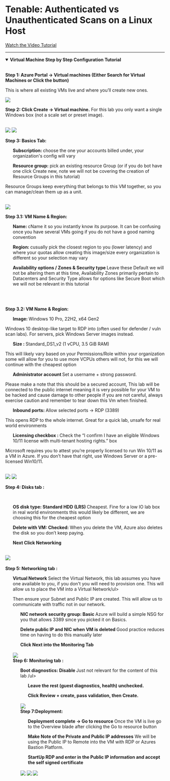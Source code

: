 <h1> Tenable: Authenticated vs Unauthenticated Scans on a Linux Host </h1>
</hr>


[Watch the Video Tutorial](https://youtu.be/2TwhvOKBmGY?si=XIfpKhDhXkGYqmuJ)


<hr>



<details open>
<summary><strong> Virtual Machine Step by Step Configuration Tutorial </strong></summary>

  <br>
  
<strong > Step 1:   Azure Portal → Virtual machines (Either Search for Virtual Machines or Click the button) </Strong>

This is where all existing VMs live and where you’ll create new ones.

<img src="https://i.imgur.com/BwckhEn.png">

  <br>
  
<strong> Step 2:   Click Create → Virtual machine.</Strong>
For this lab you only want a single Windows box (not a scale set or preset image).

  <br>
  
<img src="https://i.imgur.com/I5W5r2u.png">


<img src="https://i.imgur.com/KkvEQj3.png">

  <br>

<strong > Step 3: Basics Tab:</strong> 

<ul> <strong> Subscription: </strong> choose the one your accounts billed under, your organization's config will vary </ul>

<ul> <strong> Resource group:</strong> pick an existing resource Group (or if you do bot have one click Create new, note we will not be covering the creation of Resource Groups in this tutorial) </ul>

Resource Groups keep everything that belongs to this VM together, so you can manage/clean them up as a unit.

  <br>

<img src="https://i.imgur.com/Xl8SZtP.png">

  <br>

<strong > Step 3.1: VM Name & Region:</strong> 


<ul> <strong> Name: </strong> cName it so you instantly know its purpose. It can be confusing once you have several VMs going if you do not have a good naming convention </ul>

<ul> <strong> Region: </strong> cusually pick the closest region to you (lower latency) and where your quotas allow creating this image/size every organization is different so your selection may vary </ul>

<ul> <strong> Availability options / Zones & Security type  </strong> Leave these Default we will not be altering them at this time, Availability Zones primarily pertain to Datacenters and Security Type allows for options like Secure Boot which we will not be relevant in this tutorial  </ul>

  <br>



  <br>


<strong > Step 3.2: VM Name & Region:</strong> 


<ul> <strong> Image: </strong> Windows 10 Pro, 22H2, x64 Gen2 </ul>

Windows 10 desktop-like target to RDP into (often used for defender / vuln scan labs). For servers, pick Windows Server images instead.

<ul> <strong> Size : </strong> Standard_DS1_v2 (1 vCPU, 3.5 GiB RAM) </ul>

This will likely vary based on your Permissions/Role within your organization some will allow for you to use more VCPUs others will not, for this we will continue with the cheapest option

<ul> <strong> Administrator account  </strong> Set a username + strong password.  </ul

 Please make a note that this should be a secured account, This lab will be connected to the public internet meaning it is very possible for your VM to be hacked and cause damage to other people if you are not careful, always exercise caution and remember to tear down this Vm when finished.

<ul> <strong> Inbound ports: </strong> Allow selected ports → RDP (3389) </ul>

This opens RDP to the whole internet. Great for a quick lab, unsafe for real world environments

<ul> <strong> Licensing checkbox : </strong> Check the “I confirm I have an eligible Windows 10/11 license with multi-tenant hosting rights.” box </ul>

Microsoft requires you to attest you’re properly licensed to run Win 10/11 as a VM in Azure. If you don’t have that right, use Windows Server or a pre-licensed Win10/11.

  <br>

<img src="https://i.imgur.com/KeEUhao.png">

<img src="https://i.imgur.com/TqHDSCb.png">

  <br>

<strong > Step 4: Disks tab :</strong> 

  <br>

<ul> <strong> OS disk type: Standard HDD (LRS) </strong> Cheapest. Fine for a low IO lab box in real world environments this would likely be different, we are choosing this for the cheapest option</ul>

<ul> <strong> Delete with VM: Checked: </strong> When you delete the VM, Azure also deletes the disk so you don’t keep paying. </ul>

<ul> <strong> Next Click Networking  </strong> </ul>

  <br>
  
<img src="https://i.imgur.com/SrUg97U.png">

  <br>


  <br>
<strong > Step 5: Networking tab  :</strong> 

  <br>
<ul> <strong> Virtual Network </strong> Select the Virtual Network, this lab assumes you have one available to you, if you don't you will need to provision one. This will allow us to place the VM into a Virtual Network/ul>

Then ensure your Subnet and Public IP are created. This will allow us to communicate with traffic not in our network. 

<ul> <strong> NIC network security group: Basic </strong> Azure will build a simple NSG for you that allows 3389 since you picked it on Basics. </ul>

<ul> <strong> Delete public IP and NIC when VM is deleted  </strong> Good practice reduces time on having to do this manually later </ul>


<ul> <strong> Click Next into the Monitoring Tab </strong>  </ul>
  <br>
  
<img src="https://i.imgur.com/XSXF6zr.png">

  <br>
<strong > Step 6: Monitoring tab  :</strong> 
  <br>

<ul> <strong> Boot diagnostics: Disable  </strong> Just not relevant for the content of this lab /ul>

<ul> <strong> Leave the rest (guest diagnostics, health) unchecked.</strong> </ul>

<ul> <strong> Click Review + create, pass validation, then Create. </strong>  </ul>


  <br>
<img src="https://i.imgur.com/bnytFcd.png">

  <br>
<strong > Step 7:Deployment:</strong> 
  <br>

<ul> <strong> Deployment complete → Go to resource  </strong> Once the VM is live go to the Overview blade after clicking the Go to resource button  </ul>

<ul> <strong> Make Note of the Private and Public IP addresses</strong>  We will be using the Public IP to Remote into the VM with RDP or Azures Bastion Platform.</ul>

<ul> <strong> StartUp RDP and enter in the Public IP information and accept the self signed certificate </strong>  </ul>

  <br>
<img src="https://i.imgur.com/BYTeC6K.png">
<img src="https://i.imgur.com/eh1mNVn.png">
<img src="https://i.imgur.com/IaGbbQP.png">
  <br>
